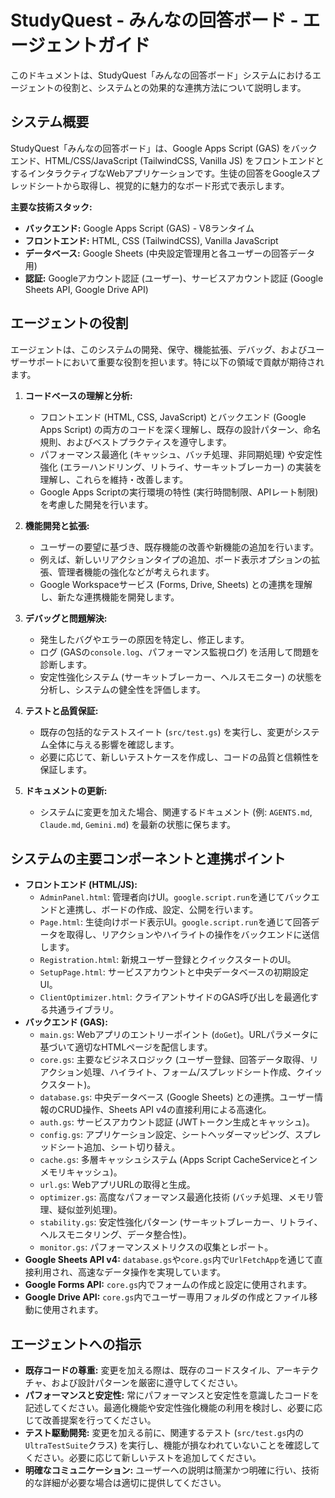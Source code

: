 # StudyQuest - みんなの回答ボード - エージェントガイド

このドキュメントは、StudyQuest「みんなの回答ボード」システムにおけるエージェントの役割と、システムとの効果的な連携方法について説明します。

## システム概要

StudyQuest「みんなの回答ボード」は、Google Apps Script (GAS) をバックエンド、HTML/CSS/JavaScript (TailwindCSS, Vanilla JS) をフロントエンドとするインタラクティブなWebアプリケーションです。生徒の回答をGoogleスプレッドシートから取得し、視覚的に魅力的なボード形式で表示します。

**主要な技術スタック:**
*   **バックエンド:** Google Apps Script (GAS) - V8ランタイム
*   **フロントエンド:** HTML, CSS (TailwindCSS), Vanilla JavaScript
*   **データベース:** Google Sheets (中央設定管理用と各ユーザーの回答データ用)
*   **認証:** Googleアカウント認証 (ユーザー)、サービスアカウント認証 (Google Sheets API, Google Drive API)

## エージェントの役割

エージェントは、このシステムの開発、保守、機能拡張、デバッグ、およびユーザーサポートにおいて重要な役割を担います。特に以下の領域で貢献が期待されます。

1.  **コードベースの理解と分析:**
    *   フロントエンド (HTML, CSS, JavaScript) とバックエンド (Google Apps Script) の両方のコードを深く理解し、既存の設計パターン、命名規則、およびベストプラクティスを遵守します。
    *   パフォーマンス最適化 (キャッシュ、バッチ処理、非同期処理) や安定性強化 (エラーハンドリング、リトライ、サーキットブレーカー) の実装を理解し、これらを維持・改善します。
    *   Google Apps Scriptの実行環境の特性 (実行時間制限、APIレート制限) を考慮した開発を行います。

2.  **機能開発と拡張:**
    *   ユーザーの要望に基づき、既存機能の改善や新機能の追加を行います。
    *   例えば、新しいリアクションタイプの追加、ボード表示オプションの拡張、管理者機能の強化などが考えられます。
    *   Google Workspaceサービス (Forms, Drive, Sheets) との連携を理解し、新たな連携機能を開発します。

3.  **デバッグと問題解決:**
    *   発生したバグやエラーの原因を特定し、修正します。
    *   ログ (GASの`console.log`、パフォーマンス監視ログ) を活用して問題を診断します。
    *   安定性強化システム (サーキットブレーカー、ヘルスモニター) の状態を分析し、システムの健全性を評価します。

4.  **テストと品質保証:**
    *   既存の包括的なテストスイート (`src/test.gs`) を実行し、変更がシステム全体に与える影響を確認します。
    *   必要に応じて、新しいテストケースを作成し、コードの品質と信頼性を保証します。

5.  **ドキュメントの更新:**
    *   システムに変更を加えた場合、関連するドキュメント (例: `AGENTS.md`, `Claude.md`, `Gemini.md`) を最新の状態に保ちます。

## システムの主要コンポーネントと連携ポイント

*   **フロントエンド (HTML/JS):**
    *   `AdminPanel.html`: 管理者向けUI。`google.script.run`を通じてバックエンドと連携し、ボードの作成、設定、公開を行います。
    *   `Page.html`: 生徒向けボード表示UI。`google.script.run`を通じて回答データを取得し、リアクションやハイライトの操作をバックエンドに送信します。
    *   `Registration.html`: 新規ユーザー登録とクイックスタートのUI。
    *   `SetupPage.html`: サービスアカウントと中央データベースの初期設定UI。
    *   `ClientOptimizer.html`: クライアントサイドのGAS呼び出しを最適化する共通ライブラリ。
*   **バックエンド (GAS):**
    *   `main.gs`: Webアプリのエントリーポイント (`doGet`)。URLパラメータに基づいて適切なHTMLページを配信します。
    *   `core.gs`: 主要なビジネスロジック (ユーザー登録、回答データ取得、リアクション処理、ハイライト、フォーム/スプレッドシート作成、クイックスタート)。
    *   `database.gs`: 中央データベース (Google Sheets) との連携。ユーザー情報のCRUD操作、Sheets API v4の直接利用による高速化。
    *   `auth.gs`: サービスアカウント認証 (JWTトークン生成とキャッシュ)。
    *   `config.gs`: アプリケーション設定、シートヘッダーマッピング、スプレッドシート追加、シート切り替え。
    *   `cache.gs`: 多層キャッシュシステム (Apps Script CacheServiceとインメモリキャッシュ)。
    *   `url.gs`: WebアプリURLの取得と生成。
    *   `optimizer.gs`: 高度なパフォーマンス最適化技術 (バッチ処理、メモリ管理、疑似並列処理)。
    *   `stability.gs`: 安定性強化パターン (サーキットブレーカー、リトライ、ヘルスモニタリング、データ整合性)。
    *   `monitor.gs`: パフォーマンスメトリクスの収集とレポート。
*   **Google Sheets API v4:** `database.gs`や`core.gs`内で`UrlFetchApp`を通じて直接利用され、高速なデータ操作を実現しています。
*   **Google Forms API:** `core.gs`内でフォームの作成と設定に使用されます。
*   **Google Drive API:** `core.gs`内でユーザー専用フォルダの作成とファイル移動に使用されます。

## エージェントへの指示

*   **既存コードの尊重:** 変更を加える際は、既存のコードスタイル、アーキテクチャ、および設計パターンを厳密に遵守してください。
*   **パフォーマンスと安定性:** 常にパフォーマンスと安定性を意識したコードを記述してください。最適化機能や安定性強化機能の利用を検討し、必要に応じて改善提案を行ってください。
*   **テスト駆動開発:** 変更を加える前に、関連するテスト (`src/test.gs`内の`UltraTestSuite`クラス) を実行し、機能が損なわれていないことを確認してください。必要に応じて新しいテストを追加してください。
*   **明確なコミュニケーション:** ユーザーへの説明は簡潔かつ明確に行い、技術的な詳細が必要な場合は適切に提供してください。